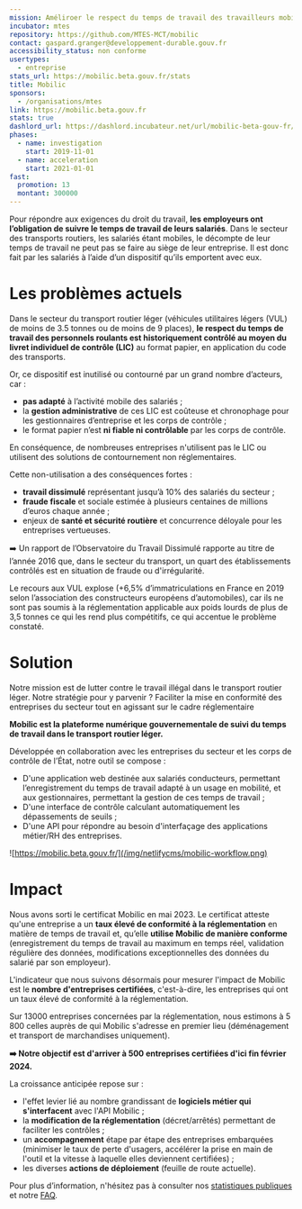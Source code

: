 ```yaml
---
mission: Améliroer le respect du temps de travail des travailleurs mobiles
incubator: mtes
repository: https://github.com/MTES-MCT/mobilic
contact: gaspard.granger@developpement-durable.gouv.fr
accessibility_status: non conforme
usertypes:
  - entreprise
stats_url: https://mobilic.beta.gouv.fr/stats
title: Mobilic
sponsors:
  - /organisations/mtes
link: https://mobilic.beta.gouv.fr
stats: true
dashlord_url: https://dashlord.incubateur.net/url/mobilic-beta-gouv-fr/
phases:
  - name: investigation
    start: 2019-11-01
  - name: acceleration
    start: 2021-01-01
fast:
  promotion: 13
  montant: 300000
---
```

Pour répondre aux exigences du droit du travail, **les employeurs ont l’obligation de suivre le temps de travail de leurs salariés**. Dans le secteur des transports routiers, les salariés étant mobiles, le décompte de leur temps de travail ne peut pas se faire au siège de leur entreprise. Il est donc fait par les salariés à l’aide d’un dispositif qu’ils emportent avec eux.

# Les problèmes actuels

Dans le secteur du transport routier léger (véhicules utilitaires légers (VUL)  de moins de 3.5 tonnes ou de moins de 9 places), **le respect du temps de travail des personnels roulants est historiquement contrôlé au moyen du livret individuel de contrôle (LIC)** au format papier, en application du code des transports.

Or, ce dispositif est inutilisé ou contourné par un grand nombre d’acteurs, car :

* **pas adapté** à l’activité mobile des salariés ;
* la **gestion administrative** de ces LIC est coûteuse et chronophage pour les gestionnaires d’entreprise et les corps de contrôle ;
* le format papier n’est **ni fiable ni contrôlable** par les corps de contrôle.

En conséquence, de nombreuses entreprises n'utilisent pas le LIC ou utilisent des solutions de contournement non réglementaires.

Cette non-utilisation a des conséquences fortes :

* **travail dissimulé** représentant jusqu’à 10% des salariés du secteur ;
* **fraude fiscale** et sociale estimée à plusieurs centaines de millions d’euros chaque année ;
* enjeux de **santé et sécurité routière** et concurrence déloyale pour les entreprises vertueuses.

➡️ Un rapport de l’Observatoire du Travail Dissimulé rapporte au titre de l’année 2016 que, dans le secteur du transport, un quart des établissements contrôlés est en situation de fraude ou d'irrégularité.

Le recours aux VUL explose (+6,5% d’immatriculations en France en 2019 selon l’association des constructeurs européens d’automobiles), car ils ne sont pas soumis à la réglementation applicable aux poids lourds de plus de 3,5 tonnes ce qui les rend plus compétitifs, ce qui accentue le problème constaté.

# Solution

Notre mission est de lutter contre le travail illégal dans le transport routier léger. Notre stratégie pour y parvenir ? Faciliter la mise en conformité des entreprises du secteur tout en agissant sur le cadre réglementaire

**Mobilic est la plateforme numérique gouvernementale de suivi du temps de travail dans le transport routier léger.**

Développée en collaboration avec les entreprises du secteur et les corps de contrôle de l’État, notre outil se compose :

* D'une application web destinée aux salariés conducteurs, permettant l’enregistrement du temps de travail adapté à un usage en mobilité, et aux gestionnaires, permettant la gestion de ces temps de travail ;
* D'une interface de contrôle calculant automatiquement les dépassements de seuils ;
* D'une API pour répondre au besoin d'interfaçage des applications métier/RH des entreprises.

![https://mobilic.beta.gouv.fr/](/img/netlifycms/mobilic-workflow.png)

# Impact

Nous avons sorti le certificat Mobilic en mai 2023. Le certificat atteste qu'une entreprise a un **taux élevé de conformité à la  réglementation** en matière de temps de travail et, qu’elle **utilise Mobilic de manière conforme** (enregistrement du temps de travail au maximum en temps réel, validation régulière des données, modifications exceptionnelles des données du salarié par son employeur).

L'indicateur que nous suivons désormais pour mesurer l'impact de Mobilic est le **nombre d'entreprises certifiées**, c'est-à-dire, les entreprises qui ont un taux élevé de conformité à la réglementation.

Sur 13000 entreprises concernées par la réglementation, nous estimons à 5 800 celles auprès de qui Mobilic s'adresse en premier lieu (déménagement et transport de marchandises uniquement).

**➡️ Notre objectif est d'arriver à 500 entreprises certifiées d'ici fin février 2024.**

La croissance anticipée repose sur :

* l'effet levier lié au nombre grandissant de **logiciels métier qui s'interfacent** avec l'API Mobilic ;
* la **modification de la réglementation** (décret/arrêtés) permettant de faciliter les contrôles ;
* un **accompagnement** étape par étape des entreprises embarquées (minimiser le taux de perte d'usagers, accélérer la prise en main de l'outil et la vitesse à laquelle elles deviennent certifiées) ;
* les diverses **actions de déploiement** (feuille de route actuelle).

Pour plus d’information, n'hésitez pas à consulter nos [statistiques publiques ](https://mobilic.beta.gouv.fr/stats)et notre [FAQ](https://faq.mobilic.beta.gouv.fr/).
